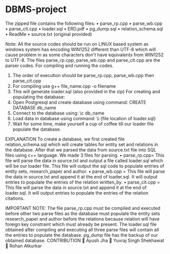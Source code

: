 # DBMS-project
The zipped file contains the following files:
• parse_rp.cpp
• parse_wb.cpp
• parse_cit.cpp
• loader.sql
• ERD.pdf
• pg_dump.sql
• relation_schema.sql
• ReadMe
• source.txt (original provided)

Note: All the source codes should be run on LINUX based system as windows system has
encoding WIN1252 different than UTF-8 which will cause problem in as some characters
don't have equivalents from WIN1252 to UTF-8.
The files parse_rp.cpp, parse_wb.cpp and parse_cit.cpp are the parser codes.
For compiling and running the codes.
1. The order of execution should be parse_rp.cpp, parse_wb.cpp then parse_cit.cpp
2. For compiling use g++ file_name.cpp -o filename
3. This will generate loader.sql (also provided in the zip)
For creating and populating the database:
1.  Open Postgresql and create database using command: CREATE DATABASE db_name
2.  Connect to the database using: \c db_name
3.  Load data in database using command: \i {file location of loader.sql}
4.  Wait for some time, make yourself a cup of coffee till our loader file populate the
database.

EXPLANATION
To create a database, we first created file relation_schema.sql which will create tables for
entity set and relations in the database.
After that we parsed the data from source.txt file into SQL files using c++ language.
We made 3 files for parsing.
• parse_rp.cpp= This file will parse the data in source.txt and output a file called
loader.sql which will be our loader file. This file will output the sql code to populate
entries of entity sets, research_paper and author.
• parse_wb.cpp = This file will parse the data in source.txt and append it at the end of
loader.sql. It will output entries to populate the entries of the relation written_by.
• parse_cit.cpp = This file will parse the data in source.txt and append it at the end of
loader.sql. It will output entries to populate the entries of the relation citations.

IMPORTANT NOTE: The file parse_rp.cpp must be compiled and executed before other two
parse files as the database must populate the entity sets research_paper and author before
the relations because relation will have foreign key constraint which must already be
present.
The loader.sql file obtained after compiling and executing all three parse files will contain all
the entries to populate the database.
pg_dump file has the backup of our obtained database.
CONTRIBUTION
 Ayush Jha
 Yuvraj Singh Shekhawat
 Rohan Atkurkar

